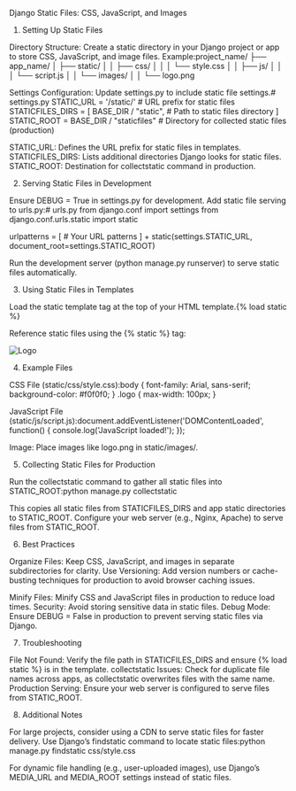 Django Static Files: CSS, JavaScript, and Images

1. Setting Up Static Files

Directory Structure: Create a static directory in your Django project or app to store CSS, JavaScript, and image files.
Example:project_name/
├── app_name/
│   ├── static/
│   │   ├── css/
│   │   │   └── style.css
│   │   ├── js/
│   │   │   └── script.js
│   │   └── images/
│   │       └── logo.png




Settings Configuration: Update settings.py to include static file settings.# settings.py
STATIC_URL = '/static/'  # URL prefix for static files
STATICFILES_DIRS = [
    BASE_DIR / "static",  # Path to static files directory
]
STATIC_ROOT = BASE_DIR / "staticfiles"  # Directory for collected static files (production)


STATIC_URL: Defines the URL prefix for static files in templates.
STATICFILES_DIRS: Lists additional directories Django looks for static files.
STATIC_ROOT: Destination for collectstatic command in production.



2. Serving Static Files in Development

Ensure DEBUG = True in settings.py for development.
Add static file serving to urls.py:# urls.py
from django.conf import settings
from django.conf.urls.static import static

urlpatterns = [
    # Your URL patterns
] + static(settings.STATIC_URL, document_root=settings.STATIC_ROOT)


Run the development server (python manage.py runserver) to serve static files automatically.

3. Using Static Files in Templates

Load the static template tag at the top of your HTML template.{% load static %}


Reference static files using the {% static %} tag:<!DOCTYPE html>
<html>
<head>
    <link rel="stylesheet" href="{% static 'css/style.css' %}">
</head>
<body>
    <img src="{% static 'images/logo.png' %}" alt="Logo">
    <script src="{% static 'js/script.js' %}"></script>
</body>
</html>



4. Example Files

CSS File (static/css/style.css):body {
    font-family: Arial, sans-serif;
    background-color: #f0f0f0;
}
.logo {
    max-width: 100px;
}


JavaScript File (static/js/script.js):document.addEventListener('DOMContentLoaded', function() {
    console.log('JavaScript loaded!');
});


Image: Place images like logo.png in static/images/.

5. Collecting Static Files for Production

Run the collectstatic command to gather all static files into STATIC_ROOT:python manage.py collectstatic


This copies all static files from STATICFILES_DIRS and app static directories to STATIC_ROOT.
Configure your web server (e.g., Nginx, Apache) to serve files from STATIC_ROOT.

6. Best Practices

Organize Files: Keep CSS, JavaScript, and images in separate subdirectories for clarity.
Use Versioning: Add version numbers or cache-busting techniques for production to avoid browser caching issues.<link rel="stylesheet" href="{% static 'css/style.css' %}?v=1.0">


Minify Files: Minify CSS and JavaScript files in production to reduce load times.
Security: Avoid storing sensitive data in static files.
Debug Mode: Ensure DEBUG = False in production to prevent serving static files via Django.

7. Troubleshooting

File Not Found: Verify the file path in STATICFILES_DIRS and ensure {% load static %} is in the template.
collectstatic Issues: Check for duplicate file names across apps, as collectstatic overwrites files with the same name.
Production Serving: Ensure your web server is configured to serve files from STATIC_ROOT.

8. Additional Notes

For large projects, consider using a CDN to serve static files for faster delivery.
Use Django’s findstatic command to locate static files:python manage.py findstatic css/style.css


For dynamic file handling (e.g., user-uploaded images), use Django’s MEDIA_URL and MEDIA_ROOT settings instead of static files.

